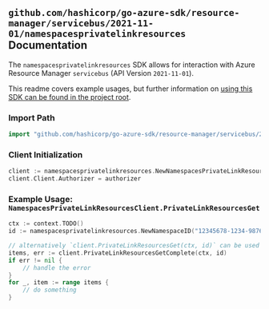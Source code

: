 
## `github.com/hashicorp/go-azure-sdk/resource-manager/servicebus/2021-11-01/namespacesprivatelinkresources` Documentation

The `namespacesprivatelinkresources` SDK allows for interaction with Azure Resource Manager `servicebus` (API Version `2021-11-01`).

This readme covers example usages, but further information on [using this SDK can be found in the project root](https://github.com/hashicorp/go-azure-sdk/tree/main/docs).

### Import Path

```go
import "github.com/hashicorp/go-azure-sdk/resource-manager/servicebus/2021-11-01/namespacesprivatelinkresources"
```


### Client Initialization

```go
client := namespacesprivatelinkresources.NewNamespacesPrivateLinkResourcesClientWithBaseURI("https://management.azure.com")
client.Client.Authorizer = authorizer
```


### Example Usage: `NamespacesPrivateLinkResourcesClient.PrivateLinkResourcesGet`

```go
ctx := context.TODO()
id := namespacesprivatelinkresources.NewNamespaceID("12345678-1234-9876-4563-123456789012", "example-resource-group", "namespaceName")

// alternatively `client.PrivateLinkResourcesGet(ctx, id)` can be used to do batched pagination
items, err := client.PrivateLinkResourcesGetComplete(ctx, id)
if err != nil {
	// handle the error
}
for _, item := range items {
	// do something
}
```
